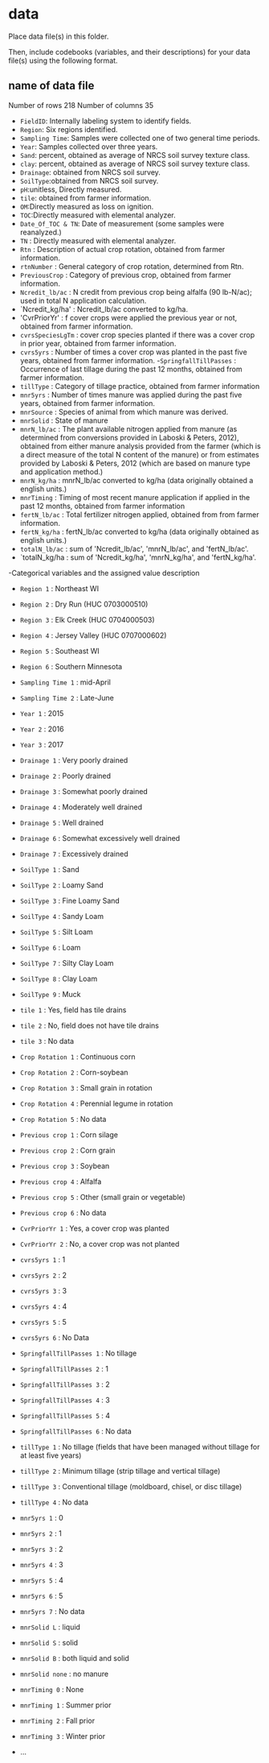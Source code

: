 # data

Place data file(s) in this folder.

Then, include codebooks (variables, and their descriptions) for your data file(s)
using the following format.

## name of data file
Number of rows 218
Number of columns 35

- `FieldID`: Internally labeling system to identify fields.
- `Region`: Six regions identified.
- `Sampling Time`: Samples were collected one of two general time periods.
- `Year`: Samples collected over three years.
- `Sand`: percent, obtained as average of NRCS soil survey texture class.
- `clay`: percent, obtained as average of NRCS soil survey texture class.
- `Drainage`: obtained from NRCS soil survey.
- `SoilType`:obtained from NRCS soil survey.
- `pH`:unitless, Directly measured.
- `tile`: obtained from farmer information.
- `OM`:Directly measured as loss on ignition.
- `TOC`:Directly measured with elemental analyzer.
- `Date_Of_TOC & TN`: Date of measurement (some samples were reanalyzed.)
- `TN` : Directly measured with elemental analyzer.
- `Rtn` : Description of actual crop rotation, obtained from farmer information.
- `rtnNumber` : General category of crop rotation, determined from Rtn.
- `PreviousCrop` : Category of previous crop, obtained from farmer information.
- `Ncredit_lb/ac` : N credit from previous crop being alfalfa (90 lb-N/ac); used in total N application calculation.
- `Ncredit_kg/ha' : Ncredit_lb/ac converted to kg/ha.
- 'CvrPriorYr' : f cover crops were applied the previous year or not, obtained from farmer information.
- `cvrsSpeciesLgTm` : cover crop species planted if there was a cover crop in prior year, obtained from farmer information.
- `cvrs5yrs` : Number of times a cover crop was planted in the past five years, obtained from farmer information.
-`SpringfallTillPasses` : Occurrence of last tillage during the past 12 months, obtained from farmer information.
- `tillType` : Category of tillage practice, obtained from farmer information
- `mnr5yrs` : Number of times manure was applied during the past five years, obtained from farmer information.
- `mnrSource` : Species of animal from which manure was derived.
- `mnrSolid` : State of manure 
- `mnrN_lb/ac` : The plant available nitrogen applied from manure (as determined from conversions provided in Laboski & Peters, 2012), obtained from either manure analysis provided from the farmer (which is a direct measure of the total N content of the manure) or from estimates provided by Laboski & Peters, 2012 (which are based on manure type and application method.)
- `mnrN_kg/ha` : mnrN_lb/ac converted to kg/ha (data originally obtained a english units.)
- `mnrTiming` : Timing of most recent manure application if applied in the past 12 months, obtained from farmer information
- `fertN_lb/ac` : Total fertilizer nitrogen applied, obtained from from farmer information.
- `fertN_kg/ha` : fertN_lb/ac converted to kg/ha (data originally obtained as english units.)
- `totalN_lb/ac` : sum of 'Ncredit_lb/ac', 'mnrN_lb/ac', and 'fertN_lb/ac'.
- `totalN_kg/ha : sum of 'Ncredit_kg/ha', 'mnrN_kg/ha', and 'fertN_kg/ha'.

-Categorical variables and the assigned value description
- `Region 1` : Northeast WI
- `Region 2` : Dry Run (HUC 0703000510)
- `Region 3` : Elk Creek (HUC 0704000503)
- `Region 4` : Jersey Valley (HUC 0707000602)
- `Region 5` : Southeast WI
- `Region 6` : Southern Minnesota

- `Sampling Time 1` : mid-April
- `Sampling Time 2` : Late-June

- `Year 1` : 2015
- `Year 2` : 2016
- `Year 3` : 2017

- `Drainage 1` : Very poorly drained
- `Drainage 2` : Poorly drained
- `Drainage 3` : Somewhat poorly drained
- `Drainage 4` : Moderately well drained
- `Drainage 5` : Well drained
- `Drainage 6` : Somewhat excessively well drained
- `Drainage 7` : Excessively drained

- `SoilType 1` : Sand
- `SoilType 2` : Loamy Sand
- `SoilType 3` : Fine Loamy Sand
- `SoilType 4` : Sandy Loam
- `SoilType 5` : Silt Loam
- `SoilType 6` : Loam
- `SoilType 7` : Silty Clay Loam
- `SoilType 8` : Clay Loam
- `SoilType 9` : Muck

- `tile 1` : Yes, field has tile drains
- `tile 2` : No, field does not have tile drains
- `tile 3` : No data

- `Crop Rotation 1` : Continuous corn
- `Crop Rotation 2` : Corn-soybean
- `Crop Rotation 3` : Small grain in rotation
- `Crop Rotation 4` : Perennial legume in rotation
- `Crop Rotation 5` : No data

- `Previous crop 1` : Corn silage
- `Previous crop 2` : Corn grain
- `Previous crop 3` : Soybean
- `Previous crop 4` : Alfalfa
- `Previous crop 5` : Other (small grain or vegetable)
- `Previous crop 6` : No data

- `CvrPriorYr 1` : Yes, a cover crop was planted
- `CvrPriorYr 2` : No, a cover crop was not planted

- `cvrs5yrs 1` : 1
- `cvrs5yrs 2` : 2
- `cvrs5yrs 3` : 3
- `cvrs5yrs 4` : 4
- `cvrs5yrs 5` : 5
- `cvrs5yrs 6` : No Data

- `SpringfallTillPasses 1` : No tillage
- `SpringfallTillPasses 2` : 1
- `SpringfallTillPasses 3` : 2
- `SpringfallTillPasses 4` : 3
- `SpringfallTillPasses 5` : 4
- `SpringfallTillPasses 6` : No data

- `tillType 1` : No tillage (fields that have been managed without tillage for at least five years)
- `tillType 2` : Minimum tillage (strip tillage and vertical tillage)
- `tillType 3` : Conventional tillage (moldboard, chisel, or disc tillage)
- `tillType 4` : No data

- `mnr5yrs 1` : 0
- `mnr5yrs 2` : 1
- `mnr5yrs 3` : 2
- `mnr5yrs 4` : 3
- `mnr5yrs 5` : 4
- `mnr5yrs 6` : 5
- `mnr5yrs 7` : No data

- `mnrSolid L` : liquid
- `mnrSolid S` : solid
- `mnrSolid B` : both liquid and solid
- `mnrSolid none` : no manure

- `mnrTiming 0` : None
- `mnrTiming 1` : Summer prior
- `mnrTiming 2` : Fall prior
- `mnrTiming 3` : Winter prior

 

- ...
